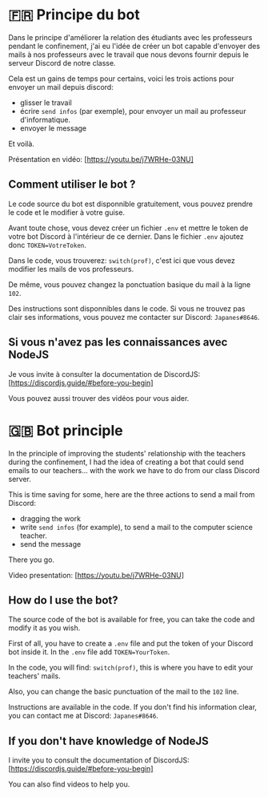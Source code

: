 # 🇫🇷 Principe du bot 

Dans le principe d'améliorer la relation des étudiants avec les professeurs pendant le
confinement, j'ai eu l'idée de créer un bot capable d'envoyer des mails à nos professeurs
avec le travail que nous devons fournir depuis le serveur Discord de notre classe. 

Cela est un gains de temps pour certains, voici les trois actions pour envoyer un mail depuis discord: 

- glisser le travail 
- écrire `send infos` (par exemple), pour envoyer un mail au professeur d'informatique.
- envoyer le message

Et voilà.


Présentation en vidéo: [https://youtu.be/j7WRHe-03NU]


## Comment utiliser le bot ?

Le code source du bot est disponnible gratuitement, vous pouvez prendre le code et le modifier à votre guise.

Avant toute chose, vous devez créer un fichier `.env` et mettre le token de votre bot Discord à l'intérieur de ce dernier. Dans le fichier `.env` ajoutez donc `TOKEN=VotreToken`.

Dans le code, vous trouverez: `switch(prof)`, c'est ici que vous devez modifier les mails de vos professeurs.

De même, vous pouvez changez la ponctuation basique du mail à la ligne `102`.

Des instructions sont disponnibles dans le code. Si vous ne trouvez pas clair ses informations, vous pouvez me contacter sur Discord: `Japanes#8646`.

## Si vous n'avez pas les connaissances avec NodeJS

Je vous invite à consulter la documentation de DiscordJS: [https://discordjs.guide/#before-you-begin]

Vous pouvez aussi trouver des vidéos pour vous aider.


# 🇬🇧 Bot principle 

In the principle of improving the students' relationship with the teachers during the
confinement, I had the idea of creating a bot that could send emails to our teachers...
with the work we have to do from our class Discord server. 

This is time saving for some, here are the three actions to send a mail from Discord: 

- dragging the work 
- write `send infos` (for example), to send a mail to the computer science teacher.
- send the message

There you go.


Video presentation: [https://youtu.be/j7WRHe-03NU]


## How do I use the bot?

The source code of the bot is available for free, you can take the code and modify it as you wish.

First of all, you have to create a `.env` file and put the token of your Discord bot inside it. In the `.env` file add `TOKEN=YourToken`.

In the code, you will find: `switch(prof)`, this is where you have to edit your teachers' mails.

Also, you can change the basic punctuation of the mail to the `102` line.

Instructions are available in the code. If you don't find his information clear, you can contact me at Discord: `Japanes#8646`.

## If you don't have knowledge of NodeJS

I invite you to consult the documentation of DiscordJS: [https://discordjs.guide/#before-you-begin]

You can also find videos to help you.
